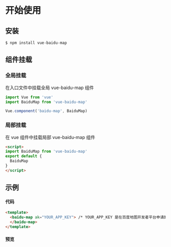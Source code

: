 # 开始使用

## 安装

```shell
$ npm install vue-baidu-map
```

## 组件挂载

### 全局挂载

在入口文件中挂载全局 vue-baidu-map 组件

```javascript
import Vue from 'vue'
import BaiduMap from 'vue-baidu-map'

Vue.component('baidu-map', BaiduMap)
```

### 局部挂载

在 vue 组件中挂载局部 vue-baidu-map 组件

```html
<script>
import BaiduMap from 'vue-baidu-map'
export default {
  BaiduMap
}
</script>
```
## 示例

#### 代码

```html
<template>
  <baidu-map ak="YOUR_APP_KEY"> /* YOUR_APP_KEY 是在百度地图开发者平台申请的密钥 详见 http://lbsyun.baidu.com/apiconsole/key */
  </baidu-map>
</template>
```

#### 预览

<baidu-map ak="C6bKwIcQvm2gPPUIPjpSQpVD" class="map">
</baidu-map>